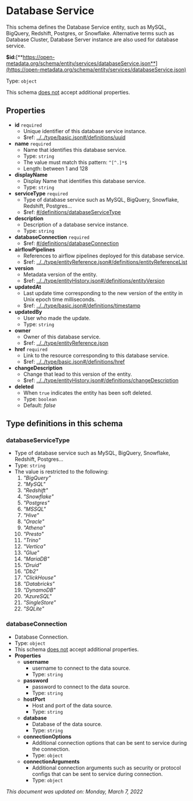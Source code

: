 # Database Service

This schema defines the Database Service entity, such as MySQL, BigQuery, Redshift, Postgres, or Snowflake. Alternative terms such as Database Cluster, Database Server instance are also used for database service.

**$id:**[**https://open-metadata.org/schema/entity/services/databaseService.json**](https://open-metadata.org/schema/entity/services/databaseService.json)

Type: `object`

This schema <u>does not</u> accept additional properties.

## Properties
 - **id** `required`
	 - Unique identifier of this database service instance.
	 - $ref: [../../type/basic.json#/definitions/uuid](../types/basic.md#uuid)
 - **name** `required`
	 - Name that identifies this database service.
	 - Type: `string`
	 - The value must match this pattern: `^[^.]*$`
	 - Length: between 1 and 128
 - **displayName**
	 - Display Name that identifies this database service.
	 - Type: `string`
 - **serviceType** `required`
	 - Type of database service such as MySQL, BigQuery, Snowflake, Redshift, Postgres...
	 - $ref: [#/definitions/databaseServiceType](#databaseservicetype)
 - **description**
	 - Description of a database service instance.
	 - Type: `string`
 - **databaseConnection** `required`
	 - $ref: [#/definitions/databaseConnection](#databaseconnection)
 - **airflowPipelines**
	 - References to airflow pipelines deployed for this database service.
	 - $ref: [../../type/entityReference.json#/definitions/entityReferenceList](../types/entityreference.md#entityreferencelist)
 - **version**
	 - Metadata version of the entity.
	 - $ref: [../../type/entityHistory.json#/definitions/entityVersion](../types/entityhistory.md#entityversion)
 - **updatedAt**
	 - Last update time corresponding to the new version of the entity in Unix epoch time milliseconds.
	 - $ref: [../../type/basic.json#/definitions/timestamp](../types/basic.md#timestamp)
 - **updatedBy**
	 - User who made the update.
	 - Type: `string`
 - **owner**
	 - Owner of this database service.
	 - $ref: [../../type/entityReference.json](../types/entityreference.md)
 - **href** `required`
	 - Link to the resource corresponding to this database service.
	 - $ref: [../../type/basic.json#/definitions/href](../types/basic.md#href)
 - **changeDescription**
	 - Change that lead to this version of the entity.
	 - $ref: [../../type/entityHistory.json#/definitions/changeDescription](../types/entityhistory.md#changedescription)
 - **deleted**
	 - When `true` indicates the entity has been soft deleted.
	 - Type: `boolean`
	 - Default: _false_


## Type definitions in this schema
### databaseServiceType

 - Type of database service such as MySQL, BigQuery, Snowflake, Redshift, Postgres...
 - Type: `string`
 - The value is restricted to the following: 
	 1. _"BigQuery"_
	 2. _"MySQL"_
	 3. _"Redshift"_
	 4. _"Snowflake"_
	 5. _"Postgres"_
	 6. _"MSSQL"_
	 7. _"Hive"_
	 8. _"Oracle"_
	 9. _"Athena"_
	 10. _"Presto"_
	 11. _"Trino"_
	 12. _"Vertica"_
	 13. _"Glue"_
	 14. _"MariaDB"_
	 15. _"Druid"_
	 16. _"Db2"_
	 17. _"ClickHouse"_
	 18. _"Databricks"_
	 19. _"DynamoDB"_
	 20. _"AzureSQL"_
	 21. _"SingleStore"_
	 22. _"SQLite"_


### databaseConnection

 - Database Connection.
 - Type: `object`
 - This schema <u>does not</u> accept additional properties.
 - **Properties**
	 - **username**
		 - username to connect  to the data source.
		 - Type: `string`
	 - **password**
		 - password to connect  to the data source.
		 - Type: `string`
	 - **hostPort**
		 - Host and port of the data source.
		 - Type: `string`
	 - **database**
		 - Database of the data source.
		 - Type: `string`
	 - **connectionOptions**
		 - Additional connection options that can be sent to service during the connection.
		 - Type: `object`
	 - **connectionArguments**
		 - Additional connection arguments such as security or protocol configs that can be sent to service during connection.
		 - Type: `object`




_This document was updated on: Monday, March 7, 2022_